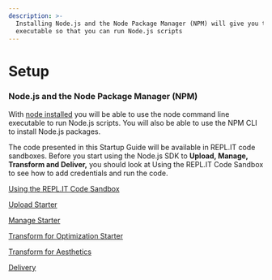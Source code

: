 ```yaml
---
description: >-
  Installing Node.js and the Node Package Manager (NPM) will give you the node
  executable so that you can run Node.js scripts
---
```


# Setup

### Node.js and the Node Package Manager \(NPM\)

With [node installed](https://nodejs.org/en/download/) you will be able to use the node command line executable to run Node.js scripts.  You will also be able to use the NPM CLI to install Node.js packages.  

The code presented in this Startup Guide will be available in REPL.IT code sandboxes.  Before you start using the Node.js SDK to **Upload, Manage, Transform and Deliver,** you should look at Using the REPL.IT Code Sandbox to see how to add credentials and run the code.

[Using the REPL.IT Code Sandbox](../using-the-repl.it-code-sandbox/)

[Upload Starter](upload-media.md)

[Manage Starter](manage.md)

[Transform for Optimization Starter](transform-for-optimization.md)

[Transform for Aesthetics](transform-for-aesthetics.md)

[Delivery](delivering-media.md)

